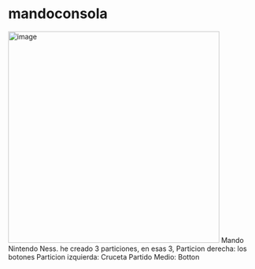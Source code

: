# mandoconsola
<img width="429" alt="image" src="https://user-images.githubusercontent.com/114058678/192969571-c1eb79f6-6fe9-4358-8c88-8b79651b4b6d.png">
Mando Nintendo Ness.
he creado 3 particiones, en esas 3,
Particion derecha: los botones
Particion izquierda: Cruceta
Partido Medio: Botton 
